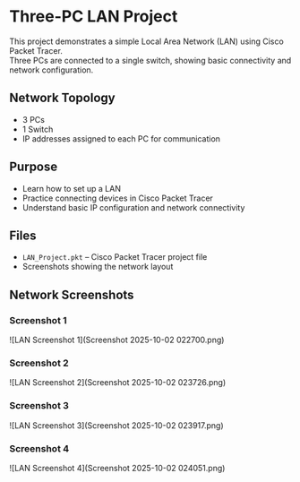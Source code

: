 # Three-PC LAN Project

This project demonstrates a simple Local Area Network (LAN) using Cisco Packet Tracer.  
Three PCs are connected to a single switch, showing basic connectivity and network configuration.

## Network Topology
- 3 PCs
- 1 Switch
- IP addresses assigned to each PC for communication

## Purpose
- Learn how to set up a LAN
- Practice connecting devices in Cisco Packet Tracer
- Understand basic IP configuration and network connectivity

## Files
- `LAN_Project.pkt` – Cisco Packet Tracer project file
- Screenshots showing the network layout

## Network Screenshots

### Screenshot 1
![LAN Screenshot 1](Screenshot 2025-10-02 022700.png)

### Screenshot 2
![LAN Screenshot 2](Screenshot 2025-10-02 023726.png)

### Screenshot 3
![LAN Screenshot 3](Screenshot 2025-10-02 023917.png)

### Screenshot 4
![LAN Screenshot 4](Screenshot 2025-10-02 024051.png)

